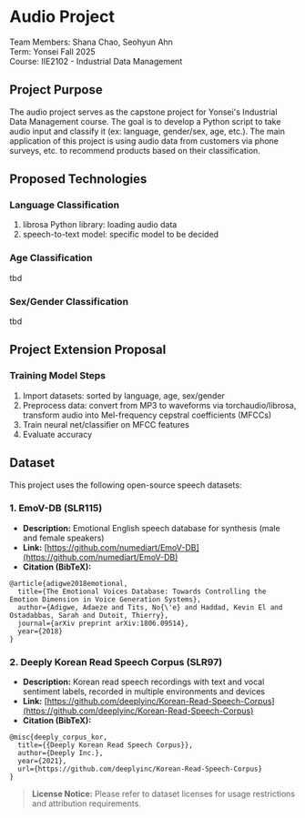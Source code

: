 # Audio Project
Team Members: Shana Chao, Seohyun Ahn  
Term: Yonsei Fall 2025  
Course: IIE2102 - Industrial Data Management

## Project Purpose
The audio project serves as the capstone project for Yonsei's Industrial Data Management course. The goal is to develop a Python script to take audio input and classify it (ex: language, gender/sex, age, etc.). The main application of this project is using audio data from customers via phone surveys, etc. to recommend products based on their classification. 

## Proposed Technologies
### Language Classification
1. librosa Python library: loading audio data
2. speech-to-text model: specific model to be decided

### Age Classification
tbd

### Sex/Gender Classification
tbd

## Project Extension Proposal
### Training Model Steps
1. Import datasets: sorted by language, age, sex/gender
2. Preprocess data: convert from MP3 to waveforms via torchaudio/librosa, transform audio into Mel-frequency cepstral coefficients (MFCCs)
3. Train neural net/classifier on MFCC features
4. Evaluate accuracy

## Dataset

This project uses the following open-source speech datasets:

### 1. EmoV-DB (SLR115)

* **Description:** Emotional English speech database for synthesis (male and female speakers)
* **Link:** [https://github.com/numediart/EmoV-DB](https://github.com/numediart/EmoV-DB)
* **Citation (BibTeX):**

```
@article{adigwe2018emotional,
  title={The Emotional Voices Database: Towards Controlling the Emotion Dimension in Voice Generation Systems},
  author={Adigwe, Adaeze and Tits, No{\'e} and Haddad, Kevin El and Ostadabbas, Sarah and Dutoit, Thierry},
  journal={arXiv preprint arXiv:1806.09514},
  year={2018}
}
```

### 2. Deeply Korean Read Speech Corpus (SLR97)

* **Description:** Korean read speech recordings with text and vocal sentiment labels, recorded in multiple environments and devices
* **Link:** [https://github.com/deeplyinc/Korean-Read-Speech-Corpus](https://github.com/deeplyinc/Korean-Read-Speech-Corpus)
* **Citation (BibTeX):**

```
@misc{deeply_corpus_kor,
  title={{Deeply Korean Read Speech Corpus}},
  author={Deeply Inc.},
  year={2021},
  url={https://github.com/deeplyinc/Korean-Read-Speech-Corpus}
}
```

> **License Notice:** Please refer to dataset licenses for usage restrictions and attribution requirements.
